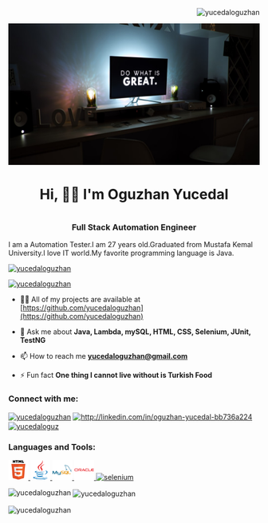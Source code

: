 <p align="right"> <img src="https://komarev.com/ghpvc/?username=yucedaloguzhan&label=Profile%20views&color=0e75b6&style=flat" alt="yucedaloguzhan" /> </p>

<img src="https://github.com/yucedaloguzhan/yucedaloguzhan/blob/main/GitHubPic3.jpg?raw=true">

<h1 align="center">Hi, 👋🏻 I'm Oguzhan Yucedal<h1>
  
<h3 align="center">Full Stack Automation Engineer</h3>
  
<p align=justify">I am a Automation Tester.I am 27 years old.Graduated from Mustafa Kemal University.I love IT world.My favorite programming language is Java.
                 

<p align="left"> <a href="https://github.com/ryo-ma/github-profile-trophy"><img src="https://github-profile-trophy.vercel.app/?username=yucedaloguzhan" alt="yucedaloguzhan" /></a> </p>

<p align="left"> <a href="https://twitter.com/yucedaloguzhan" target="blank"><img src="https://img.shields.io/twitter/follow/yucedaloguzhan?logo=twitter&style=for-the-badge" alt="yucedaloguzhan" /></a> </p>

- 👨‍💻 All of my projects are available at [https://github.com/yucedaloguzhan](https://github.com/yucedaloguzhan)

- 💬 Ask me about **Java, Lambda, mySQL, HTML, CSS, Selenium, JUnit, TestNG**

- 📫 How to reach me **yucedaloguzhan@gmail.com**

- ⚡ Fun fact **One thing I cannot live without is Turkish Food**

<h3 align="left">Connect with me:</h3>
<p align="left">
<a href="https://twitter.com/yucedaloguzhan" target="blank"><img align="center" src="https://raw.githubusercontent.com/rahuldkjain/github-profile-readme-generator/master/src/images/icons/Social/twitter.svg" alt="yucedaloguzhan" height="30" width="40" /></a>
<a href="https://linkedin.com/in/http://linkedin.com/in/oguzhan-yucedal-bb736a224" target="blank"><img align="center" src="https://raw.githubusercontent.com/rahuldkjain/github-profile-readme-generator/master/src/images/icons/Social/linked-in-alt.svg" alt="http://linkedin.com/in/oguzhan-yucedal-bb736a224" height="30" width="40" /></a>
<a href="https://instagram.com/yucedaloguz" target="blank"><img align="center" src="https://raw.githubusercontent.com/rahuldkjain/github-profile-readme-generator/master/src/images/icons/Social/instagram.svg" alt="yucedaloguz" height="30" width="40" /></a>
</p>

<h3 align="left">Languages and Tools:</h3>
<p align="left"> <a href="https://www.w3.org/html/" target="_blank" rel="noreferrer"> <img src="https://raw.githubusercontent.com/devicons/devicon/master/icons/html5/html5-original-wordmark.svg" alt="html5" width="40" height="40"/> </a> <a href="https://www.java.com" target="_blank" rel="noreferrer"> <img src="https://raw.githubusercontent.com/devicons/devicon/master/icons/java/java-original.svg" alt="java" width="40" height="40"/> </a> <a href="https://www.mysql.com/" target="_blank" rel="noreferrer"> <img src="https://raw.githubusercontent.com/devicons/devicon/master/icons/mysql/mysql-original-wordmark.svg" alt="mysql" width="40" height="40"/> </a> <a href="https://www.oracle.com/" target="_blank" rel="noreferrer"> <img src="https://raw.githubusercontent.com/devicons/devicon/master/icons/oracle/oracle-original.svg" alt="oracle" width="40" height="40"/> </a> <a href="https://www.selenium.dev" target="_blank" rel="noreferrer"> <img src="https://raw.githubusercontent.com/detain/svg-logos/780f25886640cef088af994181646db2f6b1a3f8/svg/selenium-logo.svg" alt="selenium" width="40" height="40"/> </a> </p>

<p><img align="left" src="https://github-readme-stats.vercel.app/api/top-langs?username=yucedaloguzhan&show_icons=true&locale=en&layout=compact" alt="yucedaloguzhan" /></p>

<p>&nbsp;<img align="center" src="https://github-readme-stats.vercel.app/api?username=yucedaloguzhan&show_icons=true&locale=en" alt="yucedaloguzhan" /></p>

<p><img align="center" src="https://github-readme-streak-stats.herokuapp.com/?user=yucedaloguzhan&" alt="yucedaloguzhan" /></p>

                 

